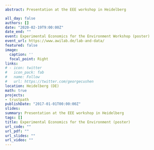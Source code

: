 ```yaml
---
abstract: Presentation at the EEE workshop in Heidelberg

all_day: false
authors: []
date: "2020-02-19T9:00:00Z"
date_end: ""
event: Experimental Economics for the Environment Workshop (poster)
event_url: https://www.awilab.de/lab-and-data/
featured: false
image:
  caption: ''
  focal_point: Right
links:
# - icon: twitter
#   icon_pack: fab
#   name: Follow
#   url: https://twitter.com/georgecushen
location: Heidelberg (DE)
math: true
projects:
- trustpath
publishDate: "2017-01-01T00:00:00Z"
slides: 
summary: Presentation at the EEE workshop in Heidelberg
tags: []
title: Experimental Economics for the Environment (poster)
url_code: ""
url_pdf: ""
url_slides: ""
url_video: ""
---
```

